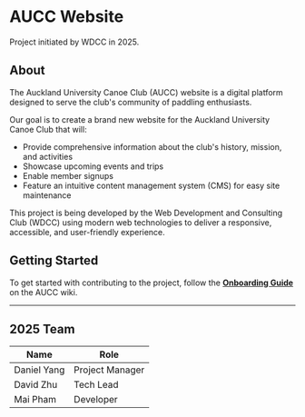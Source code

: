 # AUCC Website

Project initiated by WDCC in 2025.

## About

The Auckland University Canoe Club (AUCC) website is a digital platform designed to serve the club's community of paddling enthusiasts.

Our goal is to create a brand new website for the Auckland University Canoe Club that will:

- Provide comprehensive information about the club's history, mission, and activities
- Showcase upcoming events and trips
- Enable member signups
- Feature an intuitive content management system (CMS) for easy site maintenance

This project is being developed by the Web Development and Consulting Club (WDCC) using modern web technologies to deliver a responsive, accessible, and user-friendly experience.

## Getting Started

To get started with contributing to the project, follow the [**Onboarding Guide**](https://github.com/UoaWDCC/aucc/wiki/Onboarding-Guide) on the AUCC wiki.

---

## 2025 Team

| Name        | Role            |
| ----------- | --------------- |
| Daniel Yang | Project Manager |
| David Zhu   | Tech Lead       |
| Mai Pham    | Developer       |
